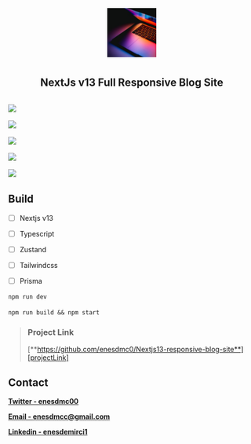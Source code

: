 <div style="display:flex; align-items:center; justify-content:center; flex-direction:column; gap:10px">
    <img style="width:100px; height:100px; object-fit:cover;" src="./images/logo.png"/>
    <h2>
        NextJs v13 Full Responsive Blog Site
    </h2>
</div>








![][img1]

![][img2]

![][img3]

![][img4]

![][img5]





## Build

- [ ] Nextjs v13

- [ ] Typescript

- [ ] Zustand

- [ ] Tailwindcss

- [ ] Prisma

  

  

```react
npm run dev

npm run build && npm start
```



> ### Project Link
>
> [**https://github.com/enesdmc0/Nextjs13-responsive-blog-site**][projectLink]

## Contact

[**Twitter - enesdmc00**][twitter]

[**Email - enesdmcc@gmail.com**][mail]

[**Linkedin - enesdemirci1**][linkedin]







[img1]: ./images/img1.png
[img2]: ./images/img2.png
[img3]:./images/img3.png
[img4]: ./images/img4.png
[img5]: ./images/img5.png




[mail]: enesdmcc@gmail.com
[twitter]: https://twitter.com/enesdmc00
[linkedin]: inkedin.com/in/enesdemirci1
[projectLink]: https://github.com/enesdmc0/Nextjs13-responsive-blog-site




